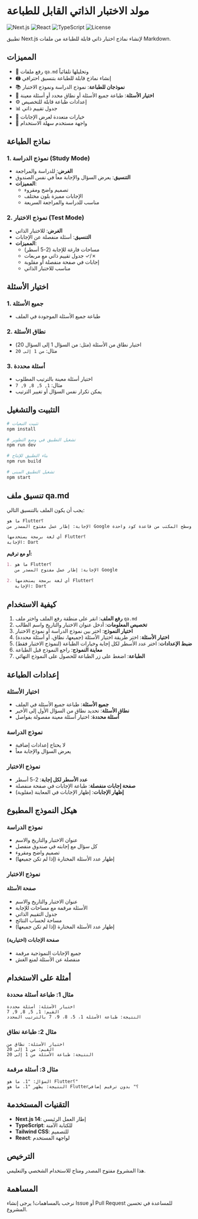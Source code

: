 # مولد الاختبار الذاتي القابل للطباعة

![Next.js](https://img.shields.io/badge/Next.js-15.3.4-black)
![React](https://img.shields.io/badge/React-19.0.0-blue)
![TypeScript](https://img.shields.io/badge/TypeScript-5.0-blue)
![License](https://img.shields.io/badge/License-MIT-green)

تطبيق Next.js لإنشاء نماذج اختبار ذاتي قابلة للطباعة من ملفات Markdown.

## المميزات

-   📄 رفع ملفات `qa.md` وتحليلها تلقائياً
-   🖨️ إنشاء نماذج قابلة للطباعة بتنسيق احترافي
-   📚 **نموذجان للطباعة**: نموذج الدراسة ونموذج الاختبار
-   🎯 **اختيار الأسئلة**: طباعة جميع الأسئلة أو نطاق محدد أو أسئلة معينة
-   ⚙️ إعدادات طباعة قابلة للتخصيص
-   📊 جدول تقييم ذاتي
-   🔄 خيارات متعددة لعرض الإجابات
-   📱 واجهة مستخدم سهلة الاستخدام

## نماذج الطباعة

### 1. نموذج الدراسة (Study Mode)

-   **الغرض**: للدراسة والمراجعة
-   **التنسيق**: يعرض السؤال والإجابة معاً في نفس الصندوق
-   **المميزات**:
    -   تصميم واضح ومقروء
    -   الإجابات مميزة بلون مختلف
    -   مناسب للدراسة والمراجعة السريعة

### 2. نموذج الاختبار (Test Mode)

-   **الغرض**: للاختبار الذاتي
-   **التنسيق**: أسئلة منفصلة عن الإجابات
-   **المميزات**:
    -   مساحات فارغة للإجابة (2-5 أسطر)
    -   جدول تقييم ذاتي مع مربعات ✓/✗
    -   إجابات في صفحة منفصلة أو مقلوبة
    -   مناسب للاختبار الذاتي

## اختيار الأسئلة

### 1. جميع الأسئلة

-   طباعة جميع الأسئلة الموجودة في الملف

### 2. نطاق الأسئلة

-   اختيار نطاق من الأسئلة (مثل: من السؤال 1 إلى السؤال 20)
-   مثال: `من 1 إلى 20`

### 3. أسئلة محددة

-   اختيار أسئلة معينة بالترتيب المطلوب
-   مثال: `1, 5, 8, 9, 7`
-   يمكن تكرار نفس السؤال أو تغيير الترتيب

## التثبيت والتشغيل

```bash
# تثبيت التبعيات
npm install

# تشغيل التطبيق في وضع التطوير
npm run dev

# بناء التطبيق للإنتاج
npm run build

# تشغيل التطبيق المبنى
npm start
```

## تنسيق ملف qa.md

يجب أن يكون الملف بالتنسيق التالي:

```markdown
ما هو Flutter؟
الإجابة: إطار عمل مفتوح المصدر من Google لبناء تطبيقات أصلية للموبايل والويب وسطح المكتب من قاعدة كود واحدة

أي لغة برمجة يستخدمها Flutter؟
الإجابة: Dart
```

**أو مع ترقيم:**

```markdown
1. ما هو Flutter؟
   الإجابة: إطار عمل مفتوح المصدر من Google

2. أي لغة برمجة يستخدمها Flutter؟
   الإجابة: Dart
```

## كيفية الاستخدام

1. **رفع الملف**: انقر على منطقة رفع الملف واختر ملف `qa.md`
2. **تخصيص المعلومات**: أدخل عنوان الاختبار والتاريخ واسم الطالب
3. **اختيار النموذج**: اختر بين نموذج الدراسة أو نموذج الاختبار
4. **اختيار الأسئلة**: اختر طريقة اختيار الأسئلة (جميعها، نطاق، أو أسئلة محددة)
5. **ضبط الإعدادات**: اختر عدد الأسطر لكل إجابة وخيارات الطباعة (لنموذج الاختبار فقط)
6. **معاينة النموذج**: راجع النموذج قبل الطباعة
7. **الطباعة**: اضغط على زر الطباعة للحصول على النموذج النهائي

## إعدادات الطباعة

### اختيار الأسئلة

-   **جميع الأسئلة**: طباعة جميع الأسئلة في الملف
-   **نطاق الأسئلة**: تحديد نطاق من السؤال الأول إلى الأخير
-   **أسئلة محددة**: اختيار أسئلة معينة مفصولة بفواصل

### نموذج الدراسة

-   لا يحتاج إعدادات إضافية
-   يعرض السؤال والإجابة معاً

### نموذج الاختبار

-   **عدد الأسطر لكل إجابة**: 2-5 أسطر
-   **صفحة إجابات منفصلة**: طباعة الإجابات في صفحة منفصلة
-   **إظهار الإجابات**: إظهار الإجابات في المعاينة (مقلوبة)

## هيكل النموذج المطبوع

### نموذج الدراسة

-   عنوان الاختبار والتاريخ والاسم
-   كل سؤال مع إجابته في صندوق منفصل
-   تصميم واضح ومقروء
-   إظهار عدد الأسئلة المختارة (إذا لم تكن جميعها)

### نموذج الاختبار

#### صفحة الأسئلة

-   عنوان الاختبار والتاريخ والاسم
-   الأسئلة مرقمة مع مساحات للإجابة
-   جدول التقييم الذاتي
-   مساحة لحساب النتائج
-   إظهار عدد الأسئلة المختارة (إذا لم تكن جميعها)

#### صفحة الإجابات (اختيارية)

-   جميع الإجابات النموذجية مرقمة
-   منفصلة عن الأسئلة لمنع الغش

## أمثلة على الاستخدام

### مثال 1: طباعة أسئلة محددة

```
اختيار الأسئلة: أسئلة محددة
القيم: 1, 5, 8, 9, 7
النتيجة: طباعة الأسئلة 1، 5، 8، 9، 7 بالترتيب المحدد
```

### مثال 2: طباعة نطاق

```
اختيار الأسئلة: نطاق من
القيم: من 1 إلى 20
النتيجة: طباعة الأسئلة من 1 إلى 20
```

### مثال 3: أسئلة مرقمة

```
السؤال: "1. ما هو Flutter؟"
النتيجة: يظهر "1. ما هو Flutter؟" بدون ترقيم إضافي
```

## التقنيات المستخدمة

-   **Next.js 14**: إطار العمل الرئيسي
-   **TypeScript**: للكتابة الآمنة
-   **Tailwind CSS**: للتصميم
-   **React**: لواجهة المستخدم

## الترخيص

هذا المشروع مفتوح المصدر ومتاح للاستخدام الشخصي والتعليمي.

## المساهمة

نرحب بالمساهمات! يرجى إنشاء Issue أو Pull Request للمساعدة في تحسين المشروع.
